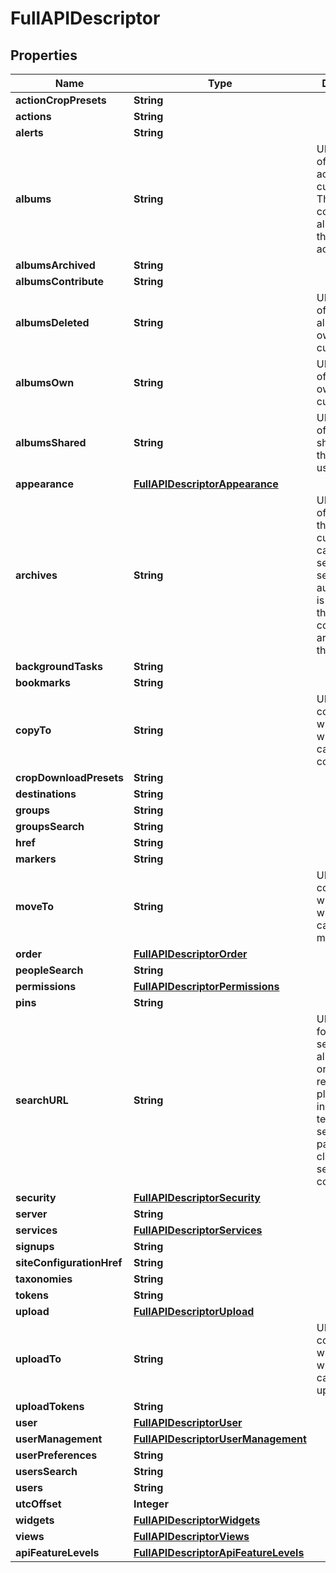 

# FullAPIDescriptor


## Properties

| Name | Type | Description | Notes |
|------------ | ------------- | ------------- | -------------|
|**actionCropPresets** | **String** |  |  [optional] |
|**actions** | **String** |  |  [optional] |
|**alerts** | **String** |  |  [optional] |
|**albums** | **String** | URL of the list of albums accessible by current user. This list contains all albums that the user can access. |  [optional] |
|**albumsArchived** | **String** |  |  [optional] |
|**albumsContribute** | **String** |  |  [optional] |
|**albumsDeleted** | **String** | URL of the list of deleted albums owned by the current user. |  [optional] |
|**albumsOwn** | **String** | URL of the list of albums owned by the current user. |  [optional] |
|**albumsShared** | **String** | URL of the list of albums shared with the current user. |  [optional] |
|**appearance** | [**FullAPIDescriptorAppearance**](FullAPIDescriptorAppearance.md) |  |  [optional] |
|**archives** | **String** | URL of the list of archives that the current user can access. If server-to-server authentication is used, then this list contains all archives on the site.  |  [optional] |
|**backgroundTasks** | **String** |  |  [optional] |
|**bookmarks** | **String** |  |  [optional] |
|**copyTo** | **String** | URL of list of collections which to which assets can be copied. |  [optional] |
|**cropDownloadPresets** | **String** |  |  [optional] |
|**destinations** | **String** |  |  [optional] |
|**groups** | **String** |  |  [optional] |
|**groupsSearch** | **String** |  |  [optional] |
|**href** | **String** |  |  [optional] |
|**markers** | **String** |  |  [optional] |
|**moveTo** | **String** | URL of list of collections which to which assets can be moved. |  [optional] |
|**order** | [**FullAPIDescriptorOrder**](FullAPIDescriptorOrder.md) |  |  [optional] |
|**peopleSearch** | **String** |  |  [optional] |
|**permissions** | [**FullAPIDescriptorPermissions**](FullAPIDescriptorPermissions.md) |  |  [optional] |
|**pins** | **String** |  |  [optional] |
|**searchURL** | **String** | URL template for global searches in all collections on the site. By replacing the placeholders in the template with search parameters, a client can search in all collections.  |  [optional] |
|**security** | [**FullAPIDescriptorSecurity**](FullAPIDescriptorSecurity.md) |  |  [optional] |
|**server** | **String** |  |  [optional] |
|**services** | [**FullAPIDescriptorServices**](FullAPIDescriptorServices.md) |  |  [optional] |
|**signups** | **String** |  |  [optional] |
|**siteConfigurationHref** | **String** |  |  [optional] |
|**taxonomies** | **String** |  |  [optional] |
|**tokens** | **String** |  |  [optional] |
|**upload** | [**FullAPIDescriptorUpload**](FullAPIDescriptorUpload.md) |  |  [optional] |
|**uploadTo** | **String** | URL of list of collections which to which assets can be uploaded. |  [optional] |
|**uploadTokens** | **String** |  |  [optional] |
|**user** | [**FullAPIDescriptorUser**](FullAPIDescriptorUser.md) |  |  [optional] |
|**userManagement** | [**FullAPIDescriptorUserManagement**](FullAPIDescriptorUserManagement.md) |  |  [optional] |
|**userPreferences** | **String** |  |  [optional] |
|**usersSearch** | **String** |  |  [optional] |
|**users** | **String** |  |  [optional] |
|**utcOffset** | **Integer** |  |  [optional] |
|**widgets** | [**FullAPIDescriptorWidgets**](FullAPIDescriptorWidgets.md) |  |  [optional] |
|**views** | [**FullAPIDescriptorViews**](FullAPIDescriptorViews.md) |  |  [optional] |
|**apiFeatureLevels** | [**FullAPIDescriptorApiFeatureLevels**](FullAPIDescriptorApiFeatureLevels.md) |  |  [optional] |



